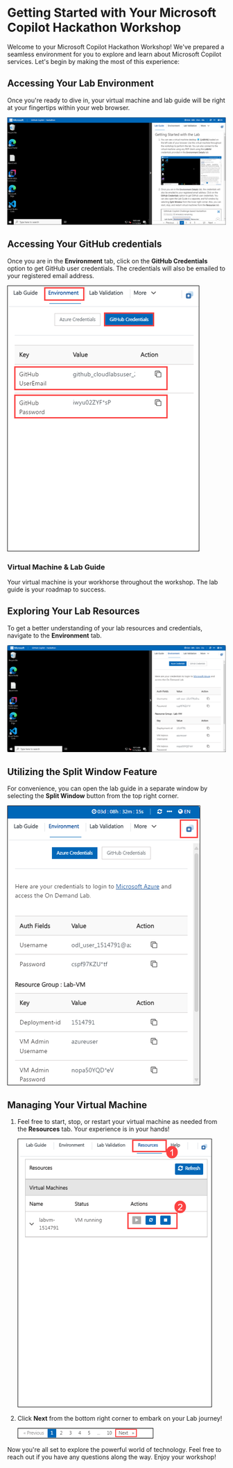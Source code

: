 # Getting Started with Your Microsoft Copilot Hackathon Workshop

Welcome to your Microsoft Copilot Hackathon Workshop! We've prepared a seamless environment for you to explore and learn about Microsoft Copilot services. Let's begin by making the most of this experience:

## Accessing Your Lab Environment

Once you're ready to dive in, your virtual machine and lab guide will be right at your fingertips within your web browser.

![](../../media/github-hack-getting-1.png)

## Accessing Your GitHub credentials

Once you are in the **Environment** tab, click on the **GitHub Credentials** option to get GitHub user credentials.
The credentials will also be emailed to your registered email address.

![](../../media/github-hack-getting-2.png)

### Virtual Machine & Lab Guide
 
Your virtual machine is your workhorse throughout the workshop. The lab guide is your roadmap to success.
 
## Exploring Your Lab Resources
 
To get a better understanding of your lab resources and credentials, navigate to the **Environment** tab.
 
![](../../media/github-hack-getting-3.png)
 
## Utilizing the Split Window Feature
 
For convenience, you can open the lab guide in a separate window by selecting the **Split Window** button from the top right corner.
 
![](../../media/github-hack-getting-4.png)
 
## Managing Your Virtual Machine
 
1. Feel free to start, stop, or restart your virtual machine as needed from the **Resources** tab. Your experience is in your hands!
 
    ![](../../media/github-hack-getting-5.png)

 
1. Click **Next** from the bottom right corner to embark on your Lab journey!
 
    ![](../../media/github-hack-getting-6.png)
 
Now you're all set to explore the powerful world of technology. Feel free to reach out if you have any questions along the way. Enjoy your workshop!